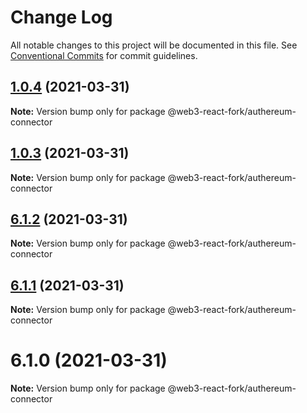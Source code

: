 # Change Log

All notable changes to this project will be documented in this file.
See [Conventional Commits](https://conventionalcommits.org) for commit guidelines.

## [1.0.4](https://github.com/TBouder/web3-react-fork/compare/@web3-react-fork/authereum-connector@1.0.3...@web3-react-fork/authereum-connector@1.0.4) (2021-03-31)

**Note:** Version bump only for package @web3-react-fork/authereum-connector





## [1.0.3](https://github.com/TBouder/web3-react-fork/compare/@web3-react-fork/authereum-connector@6.1.2...@web3-react-fork/authereum-connector@1.0.3) (2021-03-31)

**Note:** Version bump only for package @web3-react-fork/authereum-connector





## [6.1.2](https://github.com/TBouder/web3-react-fork/compare/@web3-react-fork/authereum-connector@6.1.1...@web3-react-fork/authereum-connector@6.1.2) (2021-03-31)

**Note:** Version bump only for package @web3-react-fork/authereum-connector





## [6.1.1](https://github.com/TBouder/web3-react-fork/compare/@web3-react-fork/authereum-connector@6.1.0...@web3-react-fork/authereum-connector@6.1.1) (2021-03-31)

**Note:** Version bump only for package @web3-react-fork/authereum-connector





# 6.1.0 (2021-03-31)

**Note:** Version bump only for package @web3-react-fork/authereum-connector
